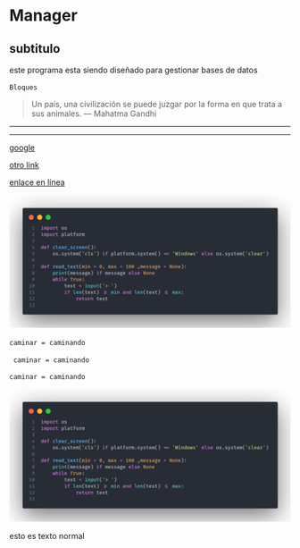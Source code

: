 # Manager
## subtitulo

este programa esta siendo diseñado para gestionar bases de datos

~~~
Bloques
~~~

> Un país, una civilización se puede juzgar por la forma en que trata a sus animales.  — Mahatma Gandhi



---
***



[google][enlace]

[enlace]: google.com

[otro link][enlace]




[enlace en línea](http://www.google.com)

![img1](./Documents/code.png)




`caminar = caminando`



<code> caminar = caminando </code>



    caminar = caminando
    

![code.png][img]

[img]:./Documents/code.png "titulo de imagen"



esto es texto normal
